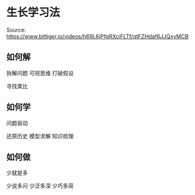 
# 生长学习法

Source: https://www.bittiger.io/videos/h69L6jPfqRXciFLTf/qtFZHdaf6JJQxyMCB

## 如何解

拆解问题
可视思维
打破假设

寻找类比

## 如何学

问题驱动

还原历史
模型求解
知识梳理


## 如何做

少就是多

少说多问
少泛多深
少巧多简

